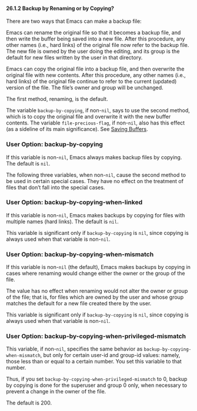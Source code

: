 

#### 26.1.2 Backup by Renaming or by Copying?

There are two ways that Emacs can make a backup file:

Emacs can rename the original file so that it becomes a backup file, and then write the buffer being saved into a new file. After this procedure, any other names (i.e., hard links) of the original file now refer to the backup file. The new file is owned by the user doing the editing, and its group is the default for new files written by the user in that directory.

Emacs can copy the original file into a backup file, and then overwrite the original file with new contents. After this procedure, any other names (i.e., hard links) of the original file continue to refer to the current (updated) version of the file. The file’s owner and group will be unchanged.

The first method, renaming, is the default.

The variable `backup-by-copying`, if non-`nil`, says to use the second method, which is to copy the original file and overwrite it with the new buffer contents. The variable `file-precious-flag`, if non-`nil`, also has this effect (as a sideline of its main significance). See [Saving Buffers](Saving-Buffers.html).

### User Option: **backup-by-copying**

If this variable is non-`nil`, Emacs always makes backup files by copying. The default is `nil`.

The following three variables, when non-`nil`, cause the second method to be used in certain special cases. They have no effect on the treatment of files that don’t fall into the special cases.

### User Option: **backup-by-copying-when-linked**

If this variable is non-`nil`, Emacs makes backups by copying for files with multiple names (hard links). The default is `nil`.

This variable is significant only if `backup-by-copying` is `nil`, since copying is always used when that variable is non-`nil`.

### User Option: **backup-by-copying-when-mismatch**

If this variable is non-`nil` (the default), Emacs makes backups by copying in cases where renaming would change either the owner or the group of the file.

The value has no effect when renaming would not alter the owner or group of the file; that is, for files which are owned by the user and whose group matches the default for a new file created there by the user.

This variable is significant only if `backup-by-copying` is `nil`, since copying is always used when that variable is non-`nil`.

### User Option: **backup-by-copying-when-privileged-mismatch**

This variable, if non-`nil`, specifies the same behavior as `backup-by-copying-when-mismatch`, but only for certain user-id and group-id values: namely, those less than or equal to a certain number. You set this variable to that number.

Thus, if you set `backup-by-copying-when-privileged-mismatch` to 0, backup by copying is done for the superuser and group 0 only, when necessary to prevent a change in the owner of the file.

The default is 200.
